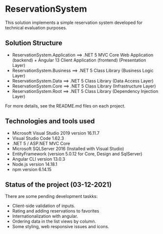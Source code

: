 ﻿# ReservationSystem

This solution implements a simple reservation system developed for technical evaluation purposes.

## Solution Structure

* ReservationSystem.Application ==> .NET 5 MVC Core Web Application (backend) + Angular 13 Client Application (frontend) (Presentation Layer)
* ReservationSystem.Business ==> .NET 5 Class Library (Business Logic Layer)
* ReservationSystem.Data ==> .NET 5 Class Library (Data Access Layer)
* ReservationSystem.Core ==> .NET 5 Class Library (Infrastructure Layer)
* ReservationSystem.Root ==> .NET 5 Class Library (Dependency Injection Layer)

For more details, see the README.md files on each project.


## Technologies and tools used
* Microsoft Visual Studio 2019 version 16.11.7
* Visual Studio Code 1.62.3
* .NET 5 / ASP.NET MVC Core
* Microsoft SQLServer 2016 (Installed with Visual Studio)
* EntityFramework (version 5.0.12 for Core, Design and SqlServer)
* Angular CLI version 13.0.3
* Node.js version 14.18.1
* npm version 6.14.15

## Status of the project (03-12-2021)
There are some pending development taskks:
* Client-side validation of inputs.
* Rating and adding reservations to favorites
* Internationalization with angular.
* Ordering data in the list views by column.
* Some styling, web responsive issues and icons.